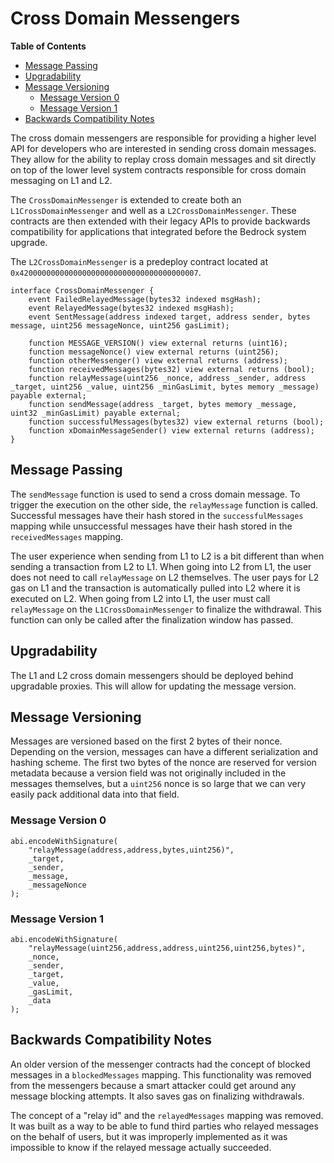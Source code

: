 # Cross Domain Messengers

<!-- START doctoc generated TOC please keep comment here to allow auto update -->
<!-- DON'T EDIT THIS SECTION, INSTEAD RE-RUN doctoc TO UPDATE -->
**Table of Contents**

- [Message Passing](#message-passing)
- [Upgradability](#upgradability)
- [Message Versioning](#message-versioning)
  - [Message Version 0](#message-version-0)
  - [Message Version 1](#message-version-1)
- [Backwards Compatibility Notes](#backwards-compatibility-notes)

<!-- END doctoc generated TOC please keep comment here to allow auto update -->

The cross domain messengers are responsible for providing a higher level API for
developers who are interested in sending cross domain messages. They allow for
the ability to replay cross domain messages and sit directly on top of the lower
level system contracts responsible for cross domain messaging on L1 and L2.

The `CrossDomainMessenger` is extended to create both an
`L1CrossDomainMessenger` and well as a `L2CrossDomainMessenger`.
These contracts are then extended with their legacy APIs to provide backwards
compatibility for applications that integrated before the Bedrock system
upgrade.

The `L2CrossDomainMessenger` is a predeploy contract located at
`0x4200000000000000000000000000000000000007`.

```solidity
interface CrossDomainMessenger {
    event FailedRelayedMessage(bytes32 indexed msgHash);
    event RelayedMessage(bytes32 indexed msgHash);
    event SentMessage(address indexed target, address sender, bytes message, uint256 messageNonce, uint256 gasLimit);

    function MESSAGE_VERSION() view external returns (uint16);
    function messageNonce() view external returns (uint256);
    function otherMessenger() view external returns (address);
    function receivedMessages(bytes32) view external returns (bool);
    function relayMessage(uint256 _nonce, address _sender, address _target, uint256 _value, uint256 _minGasLimit, bytes memory _message) payable external;
    function sendMessage(address _target, bytes memory _message, uint32 _minGasLimit) payable external;
    function successfulMessages(bytes32) view external returns (bool);
    function xDomainMessageSender() view external returns (address);
}
```

## Message Passing

The `sendMessage` function is used to send a cross domain message. To trigger
the execution on the other side, the `relayMessage` function is called.
Successful messages have their hash stored in the `successfulMessages` mapping
while unsuccessful messages have their hash stored in the `receivedMessages`
mapping.

The user experience when sending from L1 to L2 is a bit different than when
sending a transaction from L2 to L1. When going into L2 from L1, the user does
not need to call `relayMessage` on L2 themselves. The user pays for L2 gas on L1
and the transaction is automatically pulled into L2 where it is executed on L2.
When going from L2 into L1, the user must call `relayMessage` on the
`L1CrossDomainMessenger` to finalize the withdrawal. This function can only
be called after the finalization window has passed.

## Upgradability

The L1 and L2 cross domain messengers should be deployed behind upgradable
proxies. This will allow for updating the message version.

## Message Versioning

Messages are versioned based on the first 2 bytes of their nonce. Depending on
the version, messages can have a different serialization and hashing scheme.
The first two bytes of the nonce are reserved for version metadata because
a version field was not originally included in the messages themselves, but
a `uint256` nonce is so large that we can very easily pack additional data
into that field.

### Message Version 0

```solidity
abi.encodeWithSignature(
    "relayMessage(address,address,bytes,uint256)",
    _target,
    _sender,
    _message,
    _messageNonce
);
```

### Message Version 1

```solidity
abi.encodeWithSignature(
    "relayMessage(uint256,address,address,uint256,uint256,bytes)",
    _nonce,
    _sender,
    _target,
    _value,
    _gasLimit,
    _data
);
```

## Backwards Compatibility Notes

An older version of the messenger contracts had the concept of blocked messages
in a `blockedMessages` mapping. This functionality was removed from the
messengers because a smart attacker could get around any message blocking
attempts. It also saves gas on finalizing withdrawals.

The concept of a "relay id" and the `relayedMessages` mapping was removed.
It was built as a way to be able to fund third parties who relayed messages
on the behalf of users, but it was improperly implemented as it was impossible
to know if the relayed message actually succeeded.
